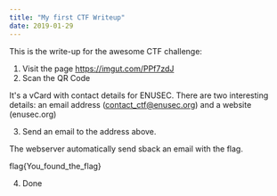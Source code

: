 ```yaml
---
title: "My first CTF Writeup"
date: 2019-01-29
---
```


This is the write-up for the awesome CTF challenge:

1. Visit the page https://imgut.com/PPf7zdJ
2. Scan the QR Code

It's a vCard with contact details for ENUSEC.
There are two interesting details: an email address (contact_ctf@enusec.org) and a website (enusec.org)

3. Send an email to the address above.

The webserver automatically send sback an email with the flag.

flag{You_found_the_flag}

4. Done
